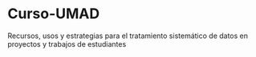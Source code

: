 # Curso-UMAD
Recursos, usos y estrategias para el tratamiento sistemático de datos en proyectos y trabajos de estudiantes 
